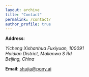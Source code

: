 ```yaml
---
layout: archive
title: "Contact"
permalink: /contact/
author_profile: true
---
```




<b>Address</b>:

<address>
  Yicheng Xishanhua Fuxiyuan, 100091<br/>
  Haidian District, Malianwa S Rd<br/>
  Beijing, China
</address>




**Email**: [shujia@pony.ai](mailto:shujia@pony.ai)

